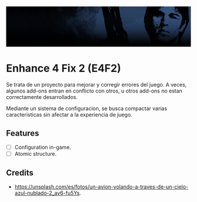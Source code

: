 ![Banner](https://github.com/isht16/E4F2/blob/master/assets/github-banner.png?raw=true)

# Enhance 4 Fix 2 (E4F2)

Se trata de un proyecto para mejorar y corregir errores del juego. A veces, algunos add-ons entran en conflicto con otros, u otros add-ons no estan correctamente desarrollados.

Mediante un sistema de configuracion, se busca compactar varias caracteristicas sin afectar a la experiencia de juego.

## Features

* [ ] Configuration in-game.
* [ ] Atomic structure.

## Credits

* https://unsplash.com/es/fotos/un-avion-volando-a-traves-de-un-cielo-azul-nublado-2_av6-fu5Ys.

